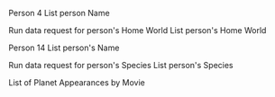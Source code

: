 

Person 4
  List person Name

  Run data request for person's Home World
  List person's Home World

Person 14
  List person's Name

  Run data request for person's Species
  List person's Species

List of Planet Appearances by Movie